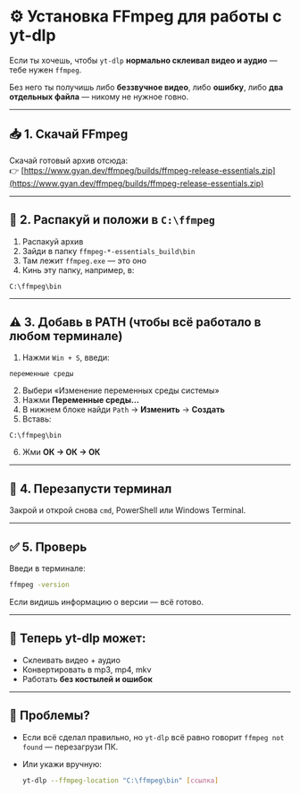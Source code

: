 # ⚙️ Установка FFmpeg для работы с yt-dlp

Если ты хочешь, чтобы `yt-dlp` **нормально склеивал видео и аудио** — тебе нужен `ffmpeg`.

Без него ты получишь либо **беззвучное видео**, либо **ошибку**, либо **два отдельных файла** — никому не нужное говно.

---

## 📥 1. Скачай FFmpeg

Скачай готовый архив отсюда:  
👉 [https://www.gyan.dev/ffmpeg/builds/ffmpeg-release-essentials.zip](https://www.gyan.dev/ffmpeg/builds/ffmpeg-release-essentials.zip)

---

## 📂 2. Распакуй и положи в `C:\ffmpeg`

1. Распакуй архив
2. Зайди в папку `ffmpeg-*-essentials_build\bin`
3. Там лежит `ffmpeg.exe` — это оно
4. Кинь эту папку, например, в:  
```
C:\ffmpeg\bin
```

---

## ⚠️ 3. Добавь в PATH (чтобы всё работало в любом терминале)

1. Нажми `Win + S`, введи:
```
переменные среды
```

2. Выбери «Изменение переменных среды системы»
3. Нажми **Переменные среды...**
4. В нижнем блоке найди `Path` → **Изменить** → **Создать**
5. Вставь:
```
C:\ffmpeg\bin
````

6. Жми **ОК → ОК → ОК**

---

## 🔁 4. Перезапусти терминал

Закрой и открой снова `cmd`, PowerShell или Windows Terminal.

---

## ✅ 5. Проверь

Введи в терминале:

```bash
ffmpeg -version
````

Если видишь информацию о версии — всё готово.

---

## 🎉 Теперь yt-dlp может:

* Склеивать видео + аудио
* Конвертировать в mp3, mp4, mkv
* Работать **без костылей и ошибок**

---

## 🧨 Проблемы?

* Если всё сделал правильно, но `yt-dlp` всё равно говорит `ffmpeg not found` — перезагрузи ПК.
* Или укажи вручную:

  ```bash
  yt-dlp --ffmpeg-location "C:\ffmpeg\bin" [ссылка]
  ```
